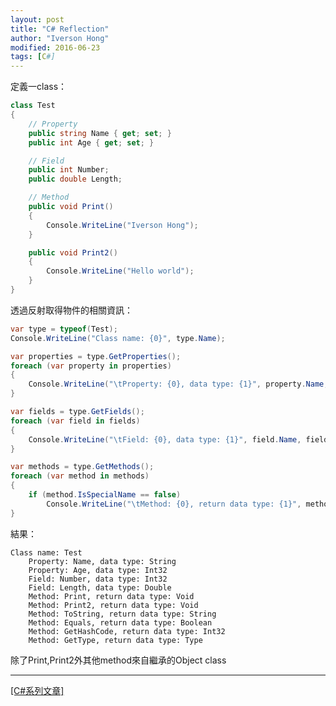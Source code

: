 ```yaml
---
layout: post
title: "C# Reflection"
author: "Iverson Hong"
modified: 2016-06-23
tags: [C#]
---
```


定義一class：

~~~csharp
class Test
{
    // Property
    public string Name { get; set; }
    public int Age { get; set; }

    // Field
    public int Number;
    public double Length;

    // Method
    public void Print()
    {
        Console.WriteLine("Iverson Hong");
    }

    public void Print2()
    {
        Console.WriteLine("Hello world");
    }
}
~~~

透過反射取得物件的相關資訊：

~~~csharp
var type = typeof(Test);
Console.WriteLine("Class name: {0}", type.Name);

var properties = type.GetProperties();
foreach (var property in properties)
{
    Console.WriteLine("\tProperty: {0}, data type: {1}", property.Name, property.PropertyType.Name);
}

var fields = type.GetFields();
foreach (var field in fields)
{
    Console.WriteLine("\tField: {0}, data type: {1}", field.Name, field.FieldType.Name);
}

var methods = type.GetMethods();
foreach (var method in methods)
{
    if (method.IsSpecialName == false)
        Console.WriteLine("\tMethod: {0}, return data type: {1}", method.Name, method.ReturnType.Name);
}
~~~

結果：

    Class name: Test
        Property: Name, data type: String
        Property: Age, data type: Int32
        Field: Number, data type: Int32
        Field: Length, data type: Double
        Method: Print, return data type: Void
        Method: Print2, return data type: Void
        Method: ToString, return data type: String
        Method: Equals, return data type: Boolean
        Method: GetHashCode, return data type: Int32
        Method: GetType, return data type: Type

除了Print,Print2外其他method來自繼承的Object class

----------

[[C#系列文章]](http://iverson127.github.io/tags/#C#)